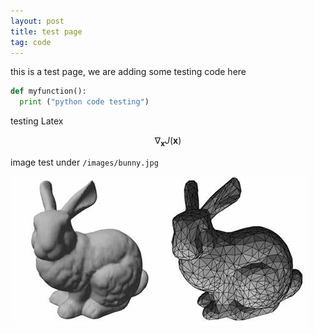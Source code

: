 ```yaml
---
layout: post
title: test page
tag: code
---
```

this is a test page, we are adding some testing code here

```python
def myfunction():
  print ("python code testing")
```

testing Latex

$$ \nabla_\boldsymbol{x} J(\boldsymbol{x}) $$

image test under `/images/bunny.jpg`


![image tooltip here](/images/bunny.jpg)



